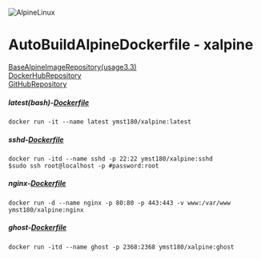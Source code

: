 ![AlpineLinux](https://raw.githubusercontent.com/ymst180/xalpine/master/alpinelinux.png)  
  
# AutoBuildAlpineDockerfile - xalpine
[BaseAlpineImageRepository(usage3.3)](https://hub.docker.com/_/alpine/)  
[DockerHubRepository](https://hub.docker.com/r/ymst180/xalpine/)  
[GitHubRepository](https://github.com/ymst180/xalpine)  
  
##### latest(bash)-[Dockerfile](https://github.com/ymst180/xalpine/blob/master/latest/Dockerfile) 
```
docker run -it --name latest ymst180/xalpine:latest
```
  
##### sshd-[Dockerfile](https://github.com/ymst180/xalpine/blob/master/latest/Dockerfile)
```
docker run -itd --name sshd -p 22:22 ymst180/xalpine:sshd
$sudo ssh root@localhost -p #password:root
```
  
##### nginx-[Dockerfile](https://github.com/ymst180/xalpine/blob/master/nginx/Dockerfile)
```
docker run -d --name nginx -p 80:80 -p 443:443 -v www:/var/www ymst180/xalpine:nginx
```
  
##### ghost-[Dockerfile](https://github.com/ymst180/xalpine/blob/master/ghost/Dockerfile)
```
docker run -itd --name ghost -p 2368:2368 ymst180/xalpine:ghost
```
  

